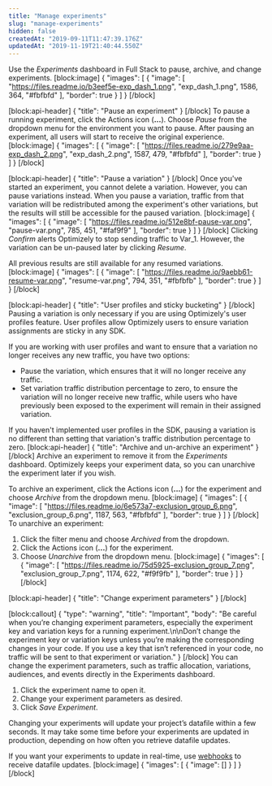 ```yaml
---
title: "Manage experiments"
slug: "manage-experiments"
hidden: false
createdAt: "2019-09-11T11:47:39.176Z"
updatedAt: "2019-11-19T21:40:44.550Z"
---
```

Use the _Experiments_ dashboard in Full Stack to pause, archive, and change experiments.
[block:image]
{
  "images": [
    {
      "image": [
        "https://files.readme.io/b3eef5e-exp_dash_1.png",
        "exp_dash_1.png",
        1586,
        364,
        "#fbfbfd"
      ],
      "border": true
    }
  ]
}
[/block]

[block:api-header]
{
  "title": "Pause an experiment"
}
[/block]
To pause a running experiment, click the Actions icon (**...**). Choose _Pause_ from the dropdown menu for the environment you want to pause. After pausing an experiment, all users will start to receive the original experience.
[block:image]
{
  "images": [
    {
      "image": [
        "https://files.readme.io/279e9aa-exp_dash_2.png",
        "exp_dash_2.png",
        1587,
        479,
        "#fbfbfd"
      ],
      "border": true
    }
  ]
}
[/block]

[block:api-header]
{
  "title": "Pause a variation"
}
[/block]
Once you've started an experiment, you cannot delete a variation. However, you can pause variations instead. When you pause a variation, traffic from that variation will be redistributed among the experiment's other variations, but the results will still be accessible for the paused variation.
[block:image]
{
  "images": [
    {
      "image": [
        "https://files.readme.io/512e8bf-pause-var.png",
        "pause-var.png",
        785,
        451,
        "#faf9f9"
      ],
      "border": true
    }
  ]
}
[/block]
Clicking _Confirm_ alerts Optimizely to stop sending traffic to Var_1. However, the variation can be un-paused later by clicking _Resume_. 

All previous results are still available for any resumed variations.
[block:image]
{
  "images": [
    {
      "image": [
        "https://files.readme.io/9aebb61-resume-var.png",
        "resume-var.png",
        794,
        351,
        "#fbfbfb"
      ],
      "border": true
    }
  ]
}
[/block]

[block:api-header]
{
  "title": "User profiles and sticky bucketing"
}
[/block]
Pausing a variation is only necessary if you are using Optimizely's user profiles feature. User profiles allow Optimizely users to ensure variation assignments are sticky in any SDK.

If you are working with user profiles and want to ensure that a variation no longer receives any new traffic, you have two options:
 - Pause the variation, which ensures that it will no longer receive any traffic.
 - Set variation traffic distribution percentage to zero, to ensure the variation will no longer receive new traffic, while users who have previously been exposed to the experiment will remain in their assigned variation.

If you haven't implemented user profiles in the SDK, pausing a variation is no different than setting that variation's traffic distribution percentage to zero. 
[block:api-header]
{
  "title": "Archive and un-archive an experiment"
}
[/block]
Archive an experiment to remove it from the _Experiments_ dashboard. Optimizely keeps your experiment data, so you can unarchive the experiment later if you wish.

To archive an experiment, click the  Actions icon (**...**) for the experiment and choose _Archive_ from the dropdown menu.
[block:image]
{
  "images": [
    {
      "image": [
        "https://files.readme.io/6e573a7-exclusion_group_6.png",
        "exclusion_group_6.png",
        1187,
        563,
        "#fbfbfd"
      ],
      "border": true
    }
  ]
}
[/block]
To unarchive an experiment:
1. Click the filter menu and choose _Archived_ from the dropdown.
2. Click the  Actions icon (**...**) for the experiment.
3. Choose _Unarchive_ from the dropdown menu.
[block:image]
{
  "images": [
    {
      "image": [
        "https://files.readme.io/75d5925-exclusion_group_7.png",
        "exclusion_group_7.png",
        1174,
        622,
        "#f9f9fb"
      ],
      "border": true
    }
  ]
}
[/block]

[block:api-header]
{
  "title": "Change experiment parameters"
}
[/block]

[block:callout]
{
  "type": "warning",
  "title": "Important",
  "body": "Be careful when you’re changing experiment parameters, especially the experiment key and variation keys for a running experiment.\n\nDon’t change the experiment key or variation keys unless you’re making the corresponding changes in your code. If you use a key that isn’t referenced in your code, no traffic will be sent to that experiment or variation."
}
[/block]
You can change the experiment parameters, such as traffic allocation, variations, audiences, and events directly in the Experiments dashboard.

1. Click the experiment name to open it.
2. Change your experiment parameters as desired.
3. Click _Save Experiment_.

Changing your experiments will update your project’s datafile within a few seconds. It may take some time before your experiments are updated in production, depending on how often you retrieve datafile updates.

If you want your experiments to update in real-time, use [webhooks](doc:configure-webhooks) to receive datafile updates. 
[block:image]
{
  "images": [
    {
      "image": []
    }
  ]
}
[/block]